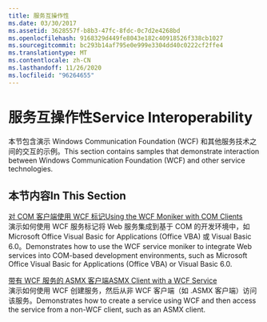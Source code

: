 ```yaml
---
title: 服务互操作性
ms.date: 03/30/2017
ms.assetid: 3628557f-b8b3-47fc-8fdc-0c7d2e4268bd
ms.openlocfilehash: 9168329d449fe8043e182c40918526f338cb1027
ms.sourcegitcommit: bc293b14af795e0e999e3304dd40c0222cf2ffe4
ms.translationtype: MT
ms.contentlocale: zh-CN
ms.lasthandoff: 11/26/2020
ms.locfileid: "96264655"
---
```

# <a name="service-interoperability"></a><span data-ttu-id="5d89e-102">服务互操作性</span><span class="sxs-lookup"><span data-stu-id="5d89e-102">Service Interoperability</span></span>

<span data-ttu-id="5d89e-103">本节包含演示 Windows Communication Foundation (WCF) 和其他服务技术之间的交互的示例。</span><span class="sxs-lookup"><span data-stu-id="5d89e-103">This section contains samples that demonstrate interaction between Windows Communication Foundation (WCF) and other service technologies.</span></span>  
  
## <a name="in-this-section"></a><span data-ttu-id="5d89e-104">本节内容</span><span class="sxs-lookup"><span data-stu-id="5d89e-104">In This Section</span></span>  

 [<span data-ttu-id="5d89e-105">对 COM 客户端使用 WCF 标记</span><span class="sxs-lookup"><span data-stu-id="5d89e-105">Using the WCF Moniker with COM Clients</span></span>](using-the-wcf-moniker-with-com-clients.md)  
 <span data-ttu-id="5d89e-106">演示如何使用 WCF 服务标记将 Web 服务集成到基于 COM 的开发环境中，如 Microsoft Office Visual Basic for Applications (Office VBA) 或 Visual Basic 6.0。</span><span class="sxs-lookup"><span data-stu-id="5d89e-106">Demonstrates how to use the WCF service moniker to integrate Web services into COM-based development environments, such as Microsoft Office Visual Basic for Applications (Office VBA) or Visual Basic 6.0.</span></span>  
  
 [<span data-ttu-id="5d89e-107">带有 WCF 服务的 ASMX 客户端</span><span class="sxs-lookup"><span data-stu-id="5d89e-107">ASMX Client with a WCF Service</span></span>](asmx-client-with-a-wcf-service.md)  
 <span data-ttu-id="5d89e-108">演示如何使用 WCF 创建服务，然后从非 WCF 客户端（如 .ASMX 客户端）访问该服务。</span><span class="sxs-lookup"><span data-stu-id="5d89e-108">Demonstrates how to create a service using WCF and then access the service from a non-WCF client, such as an ASMX client.</span></span>
